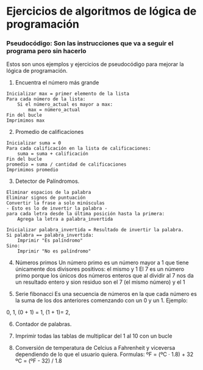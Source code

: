 # Ejercicios de algoritmos de lógica de programación

### Pseudocódigo: Son las instrucciones que va a seguir el programa pero sin hacerlo

Estos son unos ejemplos y ejercicios de pseudocódigo para mejorar la lógica de programación.

1. Encuentra el número más grande

```
Inicializar max = primer elemento de la lista
Para cada número de la lista:
    Si el número_actual es mayor a max:
        max = número_actual
Fin del bucle
Imprimimos max
```

2. Promedio de calificaciones

```
Inicializar suma = 0
Para cada calificación en la lista de calificaciones:
    suma = suma + calificación
Fin del bucle
promedio = suma / cantidad de calificaciones
Imprimimos promedio

```

3. Detector de Palíndromos.

```
Eliminar espacios de la palabra
Eliminar signos de puntuación
Convertir la frase a solo minúsculas
- Esto es lo de invertir la palabra -
para cada letra desde la última posición hasta la primera:
    Agrega la letra a palabra_invertida

Inicializar palabra_invertida = Resultado de invertir la palabra.
Si palabra == palabra_invertida:
    Imprimir "Es palíndromo"
Sino:
    Imprimir "No es palíndromo"
```

4. Números primos
Un número primo es un número mayor a 1 que tiene únicamente dos divisores positivos: el mismo y 1 El 7 es un número primo porque los únicos dos números enteros que al dividir al 7 nos da un resultado entero y sion residuo son el 7 (el mismo número) y el 1


5. Serie fibonacci Es una secuencia de números en la que cada número es la suma de los dos anteriores comenzando con un 0 y un 1. Ejemplo:

0, 1, (0 + 1) = 1, (1 + 1)= 2,


6. Contador de palabras.

7. Imprimir todas las tablas de multiplicar del 1 al 10 con un bucle

8. Conversión de temperatura de Celcius a Fahrenheit y viceversa dependiendo de lo que el usuario quiera. Formulas: ºF = (ºC · 1.8) + 32 ºC = (ºF - 32) / 1.8

